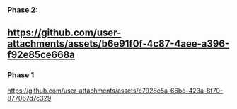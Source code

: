 
### Phase 2:
https://github.com/user-attachments/assets/b6e91f0f-4c87-4aee-a396-f92e85ce668a
---
### Phase 1
https://github.com/user-attachments/assets/c7928e5a-66bd-423a-8f70-877067d7c329
